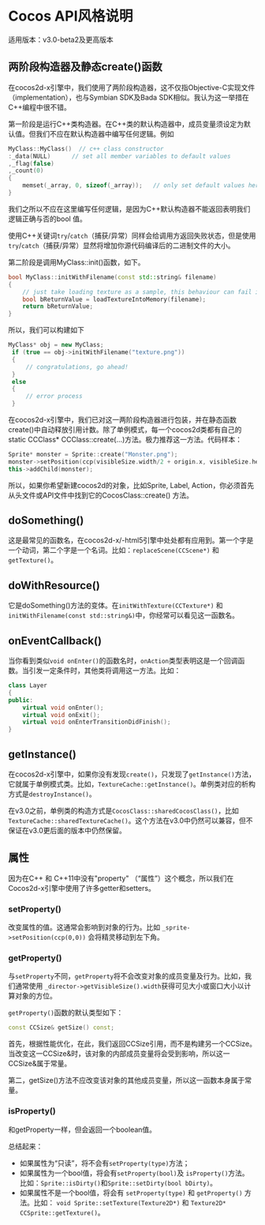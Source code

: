 # Cocos API风格说明

适用版本：v3.0-beta2及更高版本

## 两阶段构造器及静态create()函数

在cocos2d-x引擎中，我们使用了两阶段构造器，这不仅指Objective-C实现文件（implementation），也与Symbian SDK及Bada SDK相似。我认为这一举措在C++编程中很不错。第一阶段是运行C++类构造器。在C++类的默认构造器中，成员变量须设定为默认值。但我们不应在默认构造器中编写任何逻辑。例如

```cpp
MyClass::MyClass()  // c++ class constructor:_data(NULL)      // set all member variables to default values,_flag(false),_count(0){    memset(_array, 0, sizeof(_array));   // only set default values here, but not logics}
```

我们之所以不应在这里编写任何逻辑，是因为C++默认构造器不能返回表明我们逻辑正确与否的bool 值。使用C++关键词`try`/`catch`（捕获/异常）同样会给调用方返回失败状态，但是使用`try`/`catch`（捕获/异常）显然将增加你源代码编译后的二进制文件的大小。第二阶段是调用MyClass::init()函数，如下。
```cpp
bool MyClass::initWithFilename(const std::string& filename){    // just take loading texture as a sample, this behaviour can fail if the image file doesn't  exist.     bool bReturnValue = loadTextureIntoMemory(filename);      return bReturnValue;}```所以，我们可以构建如下
```cpp
MyClass* obj = new MyClass; if (true == obj->initWithFilename("texture.png")) {     // congratulations, go ahead! } else {     // error process }```

在cocos2d-x引擎中，我们已对这一两阶段构造器进行包装，并在静态函数create()中自动释放引用计数。除了单例模式，每一个cocos2d类都有自己的static CCClass* CCClass::create(...)方法。极力推荐这一方法。代码样本：

```cppSprite* monster = Sprite::create("Monster.png");monster->setPosition(ccp(visibleSize.width/2 + origin.x, visibleSize.height/2 + origin.y));this->addChild(monster);```
所以，如果你希望新建cocos2d的对象，比如Sprite, Label, Action，你必须首先从头文件或API文件中找到它的CocosClass::create() 方法。

## doSomething()

这是最常见的函数名，在cocos2d-x/-html5引擎中处处都有应用到。第一个字是一个动词，第二个字是一个名词。比如：`replaceScene(CCScene*)` 和 `getTexture()`。

## doWithResource()它是doSomething()方法的变体。在`initWithTexture(CCTexture*)` 和 `initWithFilename(const std::string&)`中，你经常可以看见这一函数名。## onEventCallback()
当你看到类似`void onEnter()`的函数名时，`onAction`类型表明这是一个回调函数。当引发一定条件时，其他类将调用这一方法。比如：
```cpp
class Layer{public:    virtual void onEnter();    virtual void onExit();    virtual void onEnterTransitionDidFinish();}```
## getInstance()在cocos2d-x引擎中，如果你没有发现`create()`，只发现了`getInstance()`方法，它就属于单例模式类。比如，`TextureCache::getInstance()`。单例类对应的析构方式是`destroyInstance()`。
在v3.0之前，单例类的构造方式是`CocosClass::sharedCocosClass()`，比如`TextureCache::sharedTextureCache()`。这个方法在v3.0中仍然可以兼容，但不保证在v3.0更后面的版本中仍然保留。
## 属性

因为在C++ 和 C++11中没有"property" （“属性”）这个概念，所以我们在Cocos2d-x引擎中使用了许多getter和setters。
### setProperty()

改变属性的值。这通常会影响到对象的行为。比如 `_sprite->setPosition(ccp(0,0))` 会将精灵移动到左下角。
### getProperty()与`setProperty`不同，`getProperty`将不会改变对象的成员变量及行为。比如，我们通常使用 `_director->getVisibleSize().width`获得可见大小或窗口大小以计算对象的方位。`getProperty()`函数的默认类型如下：
```cppconst CCSize& getSize() const;
```首先，根据性能优化，在此，我们返回CCSize引用，而不是构建另一个CCSize。当改变这一CCSize&时，该对象的内部成员变量将会受到影响，所以这一CCSize&属于常量。第二，getSize()方法不应改变该对象的其他成员变量，所以这一函数本身属于常量。
### isProperty()
和getProperty一样，但会返回一个boolean值。总结起来：- 如果属性为“只读”，将不会有`setProperty(type)`方法；- 如果属性为一个bool值，将会有`setProperty(bool)`及 `isProperty()`方法。 比如：`Sprite::isDirty()`和`Sprite::setDirty(bool bDirty)`。- 如果属性不是一个bool值，将会有 `setProperty(type)` 和 `getProperty()` 方法。比如： `void Sprite::setTexture(Texture2D*)` 和 `Texture2D* CCSprite::getTexture()`。